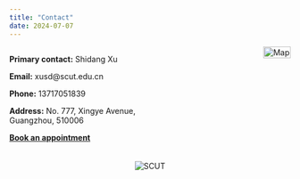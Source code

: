 ```yaml
---
title: "Contact"
date: 2024-07-07
---
```


<style>
.contact-container {
    display: flex;
    justify-content: space-between;
    align-items: flex-start;
}
.contact-details {
    max-width: 45%;
}
.contact-map {
    max-width: 50%;
    overflow: hidden; /* Ensure overflow is hidden for zoom effect */
    position: relative;
}
.contact-map img {
    width: 100%;
    height: auto;
    transition: transform 0.25s ease; /* Smooth zoom transition */
    cursor: zoom-in; /* Change cursor on hover */
}
.contact-map img.zoomed {
    transform: scale(2); /* Scale image to 2x on click */
    cursor: zoom-out; /* Change cursor on zoomed state */
}
.additional-image {
    margin-top: 20px;
    text-align: center;
}
.additional-image img {
    max-width: 100%;
    height: auto;
}
</style>

<div class="contact-container">
    <div class="contact-details">
        <p><strong>Primary contact:</strong> Shidang Xu</p>
        <p><strong>Email:</strong> xusd@scut.edu.cn</p>
        <p><strong>Phone:</strong> 13717051839</p>
        <p><strong>Address:</strong> No. 777, Xingye Avenue, Guangzhou, 510006</p>
        <p><strong><a href="https://calendly.com/xushidang" target="_blank">Book an appointment</a></strong></p>
    </div>
    <div class="contact-map">
        <img src="/images/毕业典礼合照.jpg" alt="Map" id="mapImage">
    </div>
</div>

<div class="additional-image">
    <img src="/images/红林花海.jpg" alt="SCUT">
</div>

<script>
document.getElementById('mapImage').addEventListener('click', function() {
    this.classList.toggle('zoomed');
});
</script>
